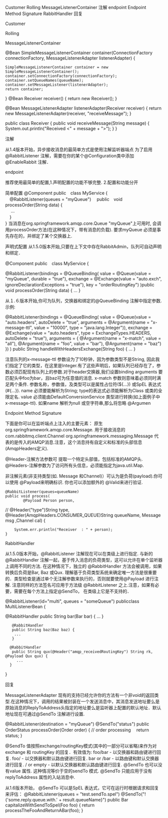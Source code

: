 
Customer
Rolling
MessageListenerContainer
注解
endpoint
Endpoint Method Signature
RabbitHandler
回复

Customer


Rolling


MessageListenerContainer

@Bean
SimpleMessageListenerContainer container(ConnectionFactory connectionFactory, MessageListenerAdapter listenerAdapter) {

    SimpleMessageListenerContainer container = new SimpleMessageListenerContainer();
    container.setConnectionFactory(connectionFactory);
    container.setQueueNames(queueName);
    container.setMessageListener(listenerAdapter);
    return container;
}
@Bean
Receiver receiver() {
    return new Receiver();
}

@Bean
MessageListenerAdapter listenerAdapter(Receiver receiver) {
    return new MessageListenerAdapter(receiver, "receiveMessage");
}

public class Receiver {
    public void receiveMessage(String message) {
        System.out.println("Received <" + message + ">");
    }
}


注解

从1.4版本开始，异步接收消息的最简单方式是使用注解监听器端点
为了启用 @RabbitListener 注解，需要在你的某个@Configuration类中添加@EnableRabbit 注解．

endpoint

推荐使用最简单的配置,1.声明配置的功能不够完整. 2.配置和功能分开

简单配置
@Component
public　class MyService {      
　@RabbitListener(queues = "myQueue")
　public　void processOrder(String data) {         
　    ...     
 　}  
}
当消息在org.springframework.amqp.core.Queue "myQueue"上可用时, 会调用processOrder方法(在这种情况下，带有消息的负载).
要求myQueue 必须是事先存在的，并绑定了某个交换器上.

声明式配置
从1.5.0版本开始,只要在上下文中存在RabbitAdmin，队列可自动声明和绑定．

@Component
public　class MyService {

  @RabbitListener(bindings = @QueueBinding(
        value = @Queue(value = "myQueue", durable = "true"),
        exchange = @Exchange(value = "auto.exch", ignoreDeclarationExceptions = "true"),
        key = "orderRoutingKey")
  )public　void processOrder(String data) {
    ...
  }

从１.６版本开始,你可为队列，交换器和绑定的@QueueBinding 注解中指定参数.示例:

@RabbitListener(bindings = @QueueBinding(
        value = @Queue(value = "auto.headers", autoDelete = "true",
                        arguments = @Argument(name = "x-message-ttl", value = "10000",
                                                type = "java.lang.Integer")),
        exchange = @Exchange(value = "auto.headers", type = ExchangeTypes.HEADERS, autoDelete = "true"),
        arguments = {
                @Argument(name = "x-match", value = "all"),
                @Argument(name = "foo", value = "bar"),
                @Argument(name = "baz")
        })
)
public String handleWithHeadersExchange(String foo) {
    ...
}

注意队列的x-message-ttl 参数设为了10秒钟，因为参数类型不是String, 因此我们指定了它的类型，在这里是Integer.有了这些声明后，如果队列已经存在了，参数必须匹配现有队列上的参数.对于header交换器,我们设置binding arguments 要匹配头中foo为bar，且baz可为任意值的消息. x-match 参数则意味着必须同时满足两个条件.
参数名称，参数值，及类型可以是属性占位符(${...}) 或SpEL 表达式(#{...}). name 必须要能解析为String; type的表达式必须能解析为Class 或类的全限定名. value 必须能由DefaultConversionService 类型进行转换(如上面例子中x-message-ttl).
如果name 解析为null 或空字符串,那么将忽略 @Argumen


Endpoint Method Signature


下面是你可以在监听端点上注入的主要元素：
原生org.springframework.amqp.core.Message.
用于接收消息的com.rabbitmq.client.Channel
 org.springframework.messaging.Message 代表的是传入的AMQP消息.注意，这个消息持有自定义和标准的头部信息 (AmqpHeaders定义).

@Header-注解方法参数可 提取一个特定头部值，包括标准的AMQP头.
@Headers-注解参数为了访问所有头信息，必须能指定为java.util.Map.

非注解元素(非支持类型(如. Message 和Channel)）可认为是负荷(payload).你可以使用 @Payload来明确标识. 你也可以添加额外的 @Valid来进行验证.


    @RabbitListener(queues=queueName)
    public void process(
    		@Payload Person person,
//    		@Header("type")String type,
    		@Header(AmqpHeaders.CONSUMER_QUEUE)String queueName,
    		Message msg ,Channel cal) {
    	
        System.err.println("Receiver  : " + person);
    }

RabbitHandler

从1.5.0版本开始，@RabbitListener 注解现在可以在类级上进行指定.
与新的@RabbitHandler 注解一起，基于传入消息的负荷类型，这可以允许在单个监听器上调用不同的方法.
在这种情况下，独立的 @RabbitHandler 方法会被调用，如果转换后负荷是Bar, Baz 或Qux. 理解基于负荷类型系统来确定唯一方法是很重要的．类型检查是通过单个无注解参数来执行的，否则就要使用@Payload 进行注解. 注意同样的方法签名可应用于方法级 @RabbitListener 之上.注意，如果有必要，需要在每个方法上指定@SendTo， 在类级上它是不支持的．


@RabbitListener(id="multi", queues = "someQueue")
publicclass MultiListenerBean {

@RabbitHandler
public String bar(Bar bar) {
        ...
        }

       @RabbitHandler
       public String baz(Baz baz) {
        ...
       }

      @RabbitHandler
       public String qux(@Header("amqp_receivedRoutingKey") String rk, @Payload Qux qux) {
         ...
      }
}



回复

MessageListenerAdapter 现有的支持已经允许你的方法有一个非void的返回类型.在这种情况下，调用的结果被封装在一个发送消息中，其消息发送地址要么是原始消息的ReplyToAddress头指定的地址要么是监听器上配置的默认地址．默认地址现在可通过@SendTo 注解进行设置.

@RabbitListener(destination = "myQueue")
@SendTo("status")
public OrderStatus processOrder(Order order) {
    // order processing
　return status;
}

@SendTo 值按照exchange/routingKey模式(其中的一部分可以省略)来作为对exchange 和 routingKey 的回复．有效值为:
foo/bar - 以交换器和路由键进行回复.
foo/ - 以交换器和默认路由键进行回复.
bar or /bar - 以路由键和默认交换器进行回复.
/ or empty - 以默认交换器和默认路由键进行回复.
 @SendTo 也可以没有value 属性. 这种情况等价于空的sendTo 模式. @SendTo 只能应用于没有replyToAddress 属性的入站消息中.

从1.6版本开始， @SendTo 可以是SpEL 表达式，它可在运行时根据请求和回复来评估：
@RabbitListener(queues = "test.sendTo.spel")
@SendTo("!{'some.reply.queue.with.' + result.queueName}")
public Bar capitalizeWithSendToSpel(Foo foo) {
    return processTheFooAndReturnABar(foo);
}







